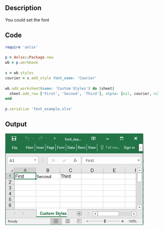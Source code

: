 ## Description

You could set the font


## Code

```ruby
require 'axlsx'

p = Axlsx::Package.new
wb = p.workbook

s = wb.styles
courier = s.add_style font_name: 'Courier'

wb.add_worksheet(name: 'Custom Styles') do |sheet|
  sheet.add_row ['First', 'Second', 'Third'], style: [nil, courier, nil]
end

p.serialize 'font_example.xlsx'
```

## Output

![Output](images/font_example.png "Output")
